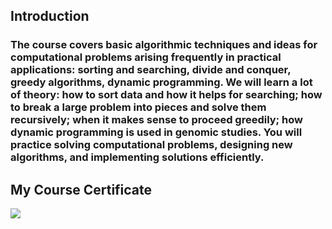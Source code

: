 ## Introduction
### The course covers basic algorithmic techniques and ideas for computational problems arising frequently in practical applications: sorting and searching, divide and conquer, greedy algorithms, dynamic programming. We will learn a lot of theory: how to sort data and how it helps for searching; how to break a large problem into pieces and solve them recursively; when it makes sense to proceed greedily; how dynamic programming is used in genomic studies. You will practice solving computational problems, designing new algorithms, and implementing solutions efficiently.





## My Course Certificate


![](https://drive.google.com/file/d/1jOh6wKCQBjevMlr_r5L99LpEqvQNSygf/view?usp=sharing)
